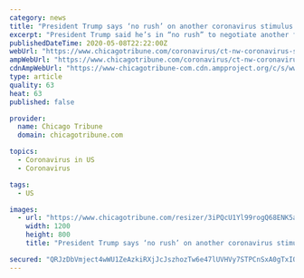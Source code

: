 ```yaml
---
category: news
title: "President Trump says ‘no rush’ on another coronavirus stimulus package as jobless crisis grows"
excerpt: "President Trump said he’s in “no rush” to negotiate another financial rescue bill, even as the government reported that more than 20 million Americans lost their jobs last month."
publishedDateTime: 2020-05-08T22:22:00Z
webUrl: "https://www.chicagotribune.com/coronavirus/ct-nw-coronavirus-stimulus-package-20200508-n72u6lsadrgj5pz5gcomtgxtmm-story.html"
ampWebUrl: "https://www.chicagotribune.com/coronavirus/ct-nw-coronavirus-stimulus-package-20200508-n72u6lsadrgj5pz5gcomtgxtmm-story.html?outputType=amp"
cdnAmpWebUrl: "https://www-chicagotribune-com.cdn.ampproject.org/c/s/www.chicagotribune.com/coronavirus/ct-nw-coronavirus-stimulus-package-20200508-n72u6lsadrgj5pz5gcomtgxtmm-story.html?outputType=amp"
type: article
quality: 63
heat: 63
published: false

provider:
  name: Chicago Tribune
  domain: chicagotribune.com

topics:
  - Coronavirus in US
  - Coronavirus

tags:
  - US

images:
  - url: "https://www.chicagotribune.com/resizer/3iPQcU1Yl99rogQ68ENK5aNgqAI=/1200x0/top/arc-anglerfish-arc2-prod-tronc.s3.amazonaws.com/public/RJL7WMKZK3KHS4AQA237IROQ2U.jpg"
    width: 1200
    height: 800
    title: "President Trump says ‘no rush’ on another coronavirus stimulus package as jobless crisis grows"

secured: "QRJzDbVmject4wWU1ZeAzkiRXjJcJszhozTw6e47lUVHVy7STPCnSxA0gTxIOI3FzTKv+8RZjV7C0XQ0SsSTrHAimESIRaESDFcKzKLOB/x4KhM/Gp98RB/U8zQVU2ECsAHBz5dViNLIzWPPUp475wH5fYo3IXjAPk7tyy7Ou7QY4NUP5+RGXBekWkNVHhB2uB9sclsOar/N+EiGbVNOgcjnmB4Bnl/MKeVBSAzQbMMCTzqOZQn0iRKfxXNdd60B/KNJ+5+SOq0s6mE0aJ9iMWbcXoT6qLSiVgsQM8L16hWfTIxhGjsN4Bd4qZU78Zqt;ECk7bVzzYXOXB0ROVaHh9A=="
---
```


